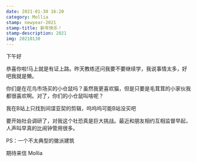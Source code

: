 ```yaml
---
date: 2021-01-30 16:20
category: Mollia
stamp: newyear-2021
stamp-title: 新年快乐！
stamp-description: 2021
img: 20210130
---
```


<p>
下午好

恭喜你啦!马上就是有证上路。昨天教练还问我要不要继续学，我说事情太多，好吧我就是懒。

你们是在花鸟市场买的小仓鼠吗？虽然我更喜欢猫，但是只要是毛茸茸的小家伙我都很喜欢啊。对了，你们的小仓鼠叫啥呢？

我在B站上只找到间谍亚契的剪辑，呜呜呜可能B站没买吧

要开始社会调研了，对我这个社恐真是巨大挑战。最近和朋友相约互相监督早起，人声叫早真的比闹钟管用很多。

PS：一个不太典型的徽派建筑

期待来信
Mollia
</p>